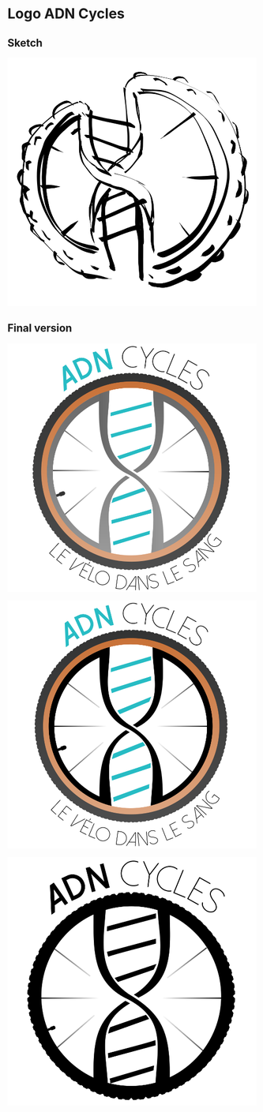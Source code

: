 # Logo ADN Cycles

## Sketch

![](adn-vtt.svg)

## Final version

![](adn-cycles.svg)

![](adn-cycles-alt.svg)

![](adn-cycles-minimal.svg)